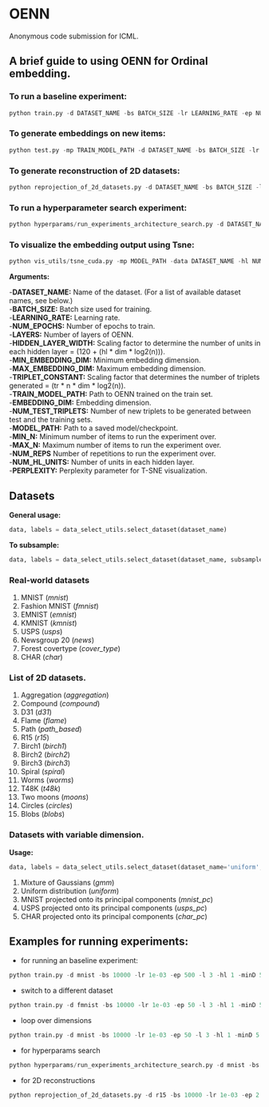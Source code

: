 # OENN
Anonymous code submission for ICML. 

## A brief guide to using OENN for Ordinal embedding.

### To run a baseline experiment:
```python
python train.py -d DATASET_NAME -bs BATCH_SIZE -lr LEARNING_RATE -ep NUM_EPOCHS -l LAYERS -hl HIDDEN_LAYER_WIDTH -minD MIN_EMBEDDING_DIM -maxD MAX_EMBEDDING_DIM -tr TRIPLET_CONSTANT
```

### To generate embeddings on new items:
```python
python test.py -mp TRAIN_MODEL_PATH -d DATASET_NAME -bs BATCH_SIZE -lr LEARNING_RATE -ep EPOCHS -l LAYERS -hl HIDDEN_LAYER_WIDTH -dim EMBEDDING_DIMENSION -tr NUM_TEST_TRIPLETS 
```

### To generate reconstruction of 2D datasets:
```python
python reprojection_of_2d_datasets.py -d DATASET_NAME -bs BATCH_SIZE -lr LEARNING_RATE -ep EPOCHS -l LAYERS
```

### To run a hyperparameter search experiment:
```python
python hyperparams/run_experiments_architecture_search.py -d DATASET_NAME -bs BATCH_SIZE -lr LEARNING_RATE -ep EPOCHS -min_n MIN_N -max_n MAX_N -min_hl MIN_HL_WIDTH -max_hl MAX_HL_WIDTH -minD MIN_EMBEDDING_DIM -maxD MAX_EMBEDDING_DIM -reps NUM_REPS
```

### To visualize the embedding output using Tsne:
```python
python vis_utils/tsne_cuda.py -mp MODEL_PATH -data DATASET_NAME -hl NUM_HL_UNITS -dim EMBEDDING_DIM -l LAYERS -p PERPLEXITY
```

**Arguments:**

-**DATASET_NAME:** Name of the dataset. (For a list of available dataset names, see below.)\
-**BATCH_SIZE:** Batch size used for training.\
-**LEARNING_RATE:** Learning rate.\
-**NUM_EPOCHS:** Number of epochs to train.\
-**LAYERS:** Number of layers of OENN.\
-**HIDDEN_LAYER_WIDTH:** Scaling factor to determine the number of units in each hidden layer = (120 + (hl * dim * log2(n))).\
-**MIN_EMBEDDING_DIM:** Minimum embedding dimension.\
-**MAX_EMBEDDING_DIM:** Maximum embedding dimension.\
-**TRIPLET_CONSTANT:** Scaling factor that determines the number of triplets generated = (tr * n * dim * log2(n)).\
-**TRAIN_MODEL_PATH:** Path to OENN trained on the train set.\
-**EMBEDDING_DIM:** Embedding dimension.\
-**NUM_TEST_TRIPLETS:** Number of new triplets to be generated between test and the training sets.\
-**MODEL_PATH:** Path to a saved model/checkpoint.\
-**MIN_N:** Minimum number of items to run the experiment over.\
-**MAX_N:** Maximum number of items to run the experiment over.\
-**NUM_REPS** Number of repetitions to run the experiment over. \
-**NUM_HL_UNITS:** Number of units in each hidden layer. \
-**PERPLEXITY:** Perplexity parameter for T-SNE visualization.

## Datasets
**General usage:** 
```python
data, labels = data_select_utils.select_dataset(dataset_name)
```

**To subsample:**
```python
data, labels = data_select_utils.select_dataset(dataset_name, subsample=True, n=10000)
```

### Real-world datasets
1. MNIST (*mnist*)
2. Fashion MNIST (*fmnist*)
3. EMNIST (*emnist*)
4. KMNIST (*kmnist*)
5. USPS (*usps*)
6. Newsgroup 20 (*news*)
7. Forest covertype (*cover_type*)
8. CHAR (*char*)
### List of 2D datasets.
1. Aggregation (*aggregation*)
2. Compound (*compound*)
3. D31 (*d31*)
4. Flame (*flame*)
5. Path (*path_based*)
6. R15 (*r15*)
7. Birch1 (*birch1*)
8. Birch2 (*birch2*)
9. Birch3 (*birch3*)
10. Spiral (*spiral*)
11. Worms (*worms*)
12. T48K (*t48k*)
13. Two moons (*moons*)
14. Circles (*circles*)
15. Blobs (*blobs*)
### Datasets with variable dimension.
**Usage:** 
```python
data, labels = data_select_utils.select_dataset(dataset_name='uniform', input_dim=2, subsample=True, n=10000)
```
1. Mixture of Gaussians (*gmm*)
2. Uniform distribution (*uniform*)
3. MNIST projected onto its principal components (*mnist_pc*)
4. USPS projected onto its principal components (*usps_pc*)
5. CHAR projected onto its principal components (*char_pc*)

## Examples for running experiments:

* for running an baseline experiment:
```python
python train.py -d mnist -bs 10000 -lr 1e-03 -ep 500 -l 3 -hl 1 -minD 5 -minD 5
```
* switch to a different dataset
```python
python train.py -d fmnist -bs 10000 -lr 1e-03 -ep 50 -l 3 -hl 1 -minD 5 -minD 5
```
* loop over dimensions
```python
python train.py -d mnist -bs 10000 -lr 1e-03 -ep 50 -l 3 -hl 1 -minD 5 -minD 10
```
* for hyperparams search
```python
python hyperparams/run_experiments_architecture_search.py -d mnist -bs 10000 -lr 1e-3 -ep 5 -min_n 3 -max_n 7 -min_hl 1 -max_hl 2 -minD 5 -maxD 10
```

* for 2D reconstructions
```python
python reprojection_of_2d_datasets.py -d r15 -bs 10000 -lr 1e-03 -ep 2 -l 3
```

